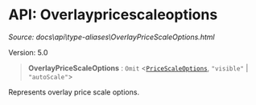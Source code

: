 # API: Overlaypricescaleoptions

*Source: docs\api\type-aliases\OverlayPriceScaleOptions.html*

Version: 5.0

> **OverlayPriceScaleOptions** : `Omit` <[`PriceScaleOptions`](../interfaces/PriceScaleOptions.md), `"visible"` | `"autoScale"`>

Represents overlay price scale options.
